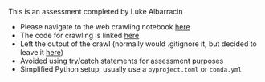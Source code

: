 This is an assessment completed by Luke Albarracin

- Please navigate to the web crawling notebook [here](./webcrawling.ipynb)
- The code for crawling is linked [here](./scrapy/sayariproject/spiders/firststop.py)
- Left the output of the crawl (normally would .gitignore it, but decided to leave it [here](./scrapy/output.json))
- Avoided using try/catch statements for assessment purposes
- Simplified Python setup, usually use a `pyproject.toml` or `conda.yml`